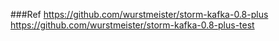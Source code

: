 ###Ref
https://github.com/wurstmeister/storm-kafka-0.8-plus
https://github.com/wurstmeister/storm-kafka-0.8-plus-test
